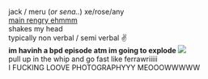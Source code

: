 jack / meru (*or sena..*) xe/rose/any  
[main rengry ehmmm](https://rentry.org/scenario_liar)  
shakes my head  
typically non verbal / semi verbal ✌  
**im havinh a bpd episode atm im going to explode** ![](https://cdn.discordapp.com/attachments/729124835296280689/1087785064059916319/image.png)  
pull up in the whip and go fast like ferrawriiiii  
I FUCKING LOOVE PHOTOGRAPHYYY MEOOOWWWWW

